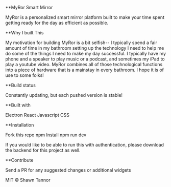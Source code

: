 **MyRor Smart Mirror

MyRor is a personalized smart mirror platform built to make your time spent getting ready for the day as efficient as possible. 

**Why I built This

My motivation for building MyRor is a bit selfish-- I typically spend a fair amount of time in my bathroom setting up the technology I need to help me do some of the things I need to make my day successful. I typically have my phone and a speaker to play music or a podcast, and  sometimes my iPad to play a youtube video. MyRor combines all of those technological functions into a piece of hardware that is a mainstay in every bathroom. I hope it is of use to some folks!

**Build status

Constantly updating, but each pushed version is stable!

**Built with

Electron
React
Javascript
CSS

**Installation

Fork this repo
npm Install
npm run dev

If you would like to be able to run this with authentication, please download the backend for this project as well. 


**Contribute

Send a PR for any suggested changes or additional widgets

MIT © Shawn Tannor
